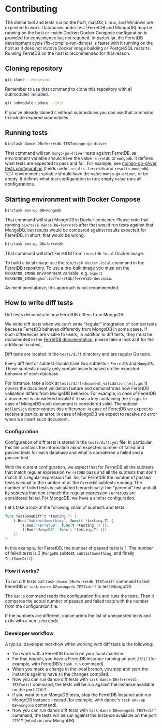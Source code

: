 # Contributing

The dance tool and tests run on the host; macOS, Linux, and Windows are expected to work.
Databases under test (FerretDB and MongoDB) may be running on the host or inside Docker; Docker Compose configuration is provided for convenience but not required.
In particular, the FerretDB development cycle (fix-compile-run-dance) is faster with it running on the host as it does not involve Docker image building or PostgreSQL restarts.
Running FerretDB on the host is recommended for that reason.

## Cloning repository

```sh
git clone --recursive
```

Remember to use that command to clone this repository with all submodules included.

```sh
git submodule update --init
```

If you've already cloned it without submodules you can use that command
to include required submodules.

## Running tests

```sh
bin/task dance DB=ferretdb TEST=mongo-go-driver
```

That command will run `mongo-go-driver` tests against FerretDB.
`DB` environment variable should have the value `ferretdb` or `mongodb`.
It defines what tests are expected to pass and fail.
For example, see [mongo-go-driver tests configuration](https://github.com/FerretDB/dance/blob/main/tests/mongo-go-driver.yml) (fields under `results.ferretdb` and `results.mongodb`).
`TEST` environment variable should have the value `mongo-go-driver`, or be empty.
It defines what test configuration to run; empty value runs all configurations.

## Starting environment with Docker Compose

```sh
bin/task env-up DB=mongodb
```

That command will start MongoDB in Docker container.
Please note that running `bin/task dance DB=ferretdb` after that would run tests against that MongoDB, but results would be compared against results expected for FerretDB.
In short, that would be wrong.

```sh
bin/task env-up DB=ferretdb
```

That command will start FerretDB from `ferretdb-local` Docker image.

To build a local image use the `bin/task docker-local` command in the [FerretDB](https://github.com/FerretDB/FerretDB) repository.
To use a pre-built image you must set the `FERRETDB_IMAGE` environment variable, e.g. `export FERRETDB_IMAGE=ghcr.io/ferretdb/ferretdb-dev:main`.

As mentioned above, this approach is not recommended.

## How to write diff tests

Diff tests demonstrate how FerretDB differs from MongoDB.

We write diff tests when we can't write "regular" integration of compat tests because FerretDB behaves differently
from MongoDB in some cases. If such differences are visible to users, in addition to diff tests, they must be documented
in the [FerretDB documentation](https://raw.githubusercontent.com/FerretDB/FerretDB/main/website/docs/diff.md),
please take a look at it for the additional context.

Diff tests are located in the `tests/diff` directory and are regular Go tests.

Every diff test or subtest should have two subtests - `FerretDB` and `MongoDB`.
Those subtests usually only contain asserts based on the expected behavior of each database.

For instance, take a look at `tests/diff/document_validation_test.go`. It covers the document validation feature
and demonstrates how FerretDB validation differs from MongoDB behavior. For example, in case of FerretDB a document is considered
invalid if it has a key containing the `$` sign. In case of MongoDB such document is considered valid.
The subtest `DollarSign` demonstrates this difference: in case of FerretDB we expect to receive a particular error,
in case of MongoDB we expect to receive no error when we insert such document.

### Configuration

Configuration of diff tests is stored in the `tests/diff.yml` file. In particular, this file contains the information
about expected number of failed and passed tests for each database and what is considered a failed and a passed test.

With the current configuration, we expect that for FerretDB all the subtests that match regular expression `FerretDB$` pass
and all the subtests that don't match this regular expression fail.
So, for FerretDB the number of passed tests is equal to the number
of all the `FerretDB` subtests running. The number of failed tests is calculated hierarchically: the "parental" test
and all its subtests that don't match the regular expression `FerretDB$` are considered failed.
For MongoDB, we have a similar configuration.

Let's take a look at the following chain of subtests and tests:

```go
func TestSomeDiff(t *testing.T) {
	t.Run("SubtestSomething", func(t *testing.T) {
        t.Run("FerretDB", func(t *testing.T) {})
		t.Run("MongoDB", func(t *testing.T) {})
    })
}
```

In this example, for FerretDB, the number of passed tests is 1.
The number of failed tests is 3 (`MongoDB` subtest, `SubtestSomething`, and finally `TestSomeDiff`).

### How it works?

To run diff tests call `task dance DB=ferretdb TEST=diff` command to test FerretDB
or `task dance DB=mongodb TEST=diff` to test MongoDB.

The `dance` command reads the configuration file and runs the tests. Then it compares
the actual number of passed and failed tests with the number from the configuration file.

If the numbers are different, dance prints the list of unexpected tests and exits with a non-zero code.

### Developer workflow

A typical developer workflow when working with diff tests is the following:
- You work with a FerretDB branch on your local machine.
- For that branch, you have a FerretDB instance running on port `27017` (for example, with FerretDB's `task run` command).
- When you make a change in the local branch, you stop and start the instance again to have all the changes compiled.
- Now you can run dance diff tests with `task dance DB=ferretdb TEST=diff` command,
  the tests will be run against the instance available on the port `27017`.
- If you want to run MongoDB tests, stop the FerretDB instance and run MongoDB instance instead (for example, with dance's
  `task env-up DB=mongodb` command).
- Now you can run dance diff tests with `task dance DB=mongodb TEST=diff` command,
  the tests will be run against the instance available on the port `27017` (which is now MongoDB).
